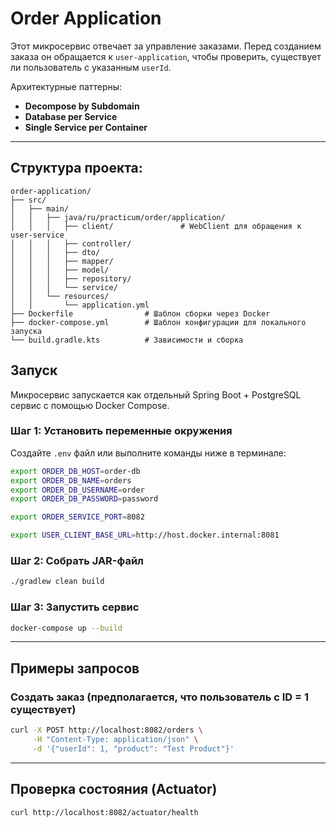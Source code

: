 # Order Application

Этот микросервис отвечает за управление заказами. Перед созданием заказа он обращается к `user-application`, чтобы проверить, существует ли пользователь с указанным `userId`.

Архитектурные паттерны:
- **Decompose by Subdomain**
- **Database per Service**
- **Single Service per Container**

---
## Структура проекта:
```
order-application/
├── src/
│   ├── main/
│   │   ├── java/ru/practicum/order/application/
│   │   │   ├── client/               # WebClient для обращения к user-service
│   │   │   ├── controller/
│   │   │   ├── dto/
│   │   │   ├── mapper/
│   │   │   ├── model/
│   │   │   ├── repository/
│   │   │   └── service/
│   │   └── resources/
│   │       └── application.yml
├── Dockerfile                # Шаблон сборки через Docker
├── docker-compose.yml        # Шаблон конфигурации для локального запуска
└── build.gradle.kts          # Зависимости и сборка
```
## Запуск

Микросервис запускается как отдельный Spring Boot + PostgreSQL сервис с помощью Docker Compose.

### Шаг 1: Установить переменные окружения

Создайте `.env` файл или выполните команды ниже в терминале:

```bash
export ORDER_DB_HOST=order-db
export ORDER_DB_NAME=orders
export ORDER_DB_USERNAME=order
export ORDER_DB_PASSWORD=password

export ORDER_SERVICE_PORT=8082

export USER_CLIENT_BASE_URL=http://host.docker.internal:8081
```

### Шаг 2: Собрать JAR-файл

```bash
./gradlew clean build
```

### Шаг 3: Запустить сервис

```bash
docker-compose up --build
```

---

## Примеры запросов

### Создать заказ (предполагается, что пользователь с ID = 1 существует)

```bash
curl -X POST http://localhost:8082/orders \
     -H "Content-Type: application/json" \
     -d '{"userId": 1, "product": "Test Product"}'
```

---

## Проверка состояния (Actuator)

```bash
curl http://localhost:8082/actuator/health
```
